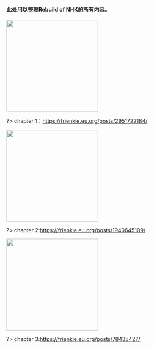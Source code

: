 #### 此处用以整理Rebuild of NHK的所有内容。


<img src="https://pocket0.oss-cn-hangzhou.aliyuncs.com/frienkie_picture-master/baaca0eb0e33dc4f9d45910b8c86623f0144cea0fe0c2093c546d17d535752eb.jpg" width="240">

?> chapter 1：https://frienkie.eu.org/posts/2951722184/

<img src="https://pocket0.oss-cn-hangzhou.aliyuncs.com/frienkie_picture-master/NHK2.png" width="240">

?> chapter 2:https://frienkie.eu.org/posts/1940645109/

<img src="https://d2so3kg3ye9d14.cloudfront.net/nhk3" width=240 />

?> chapter 3:https://frienkie.eu.org/posts/78435427/